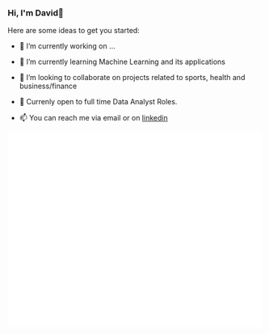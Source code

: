 ### Hi, I'm David👋

Here are some ideas to get you started:

- 🔭 I’m currently working on ...

- 🌱 I’m currently learning Machine Learning and its applications

- 👯 I’m looking to collaborate on projects related to sports, health and business/finance

- 💼 Currenly open to full time Data Analyst Roles.

- 📫 You can reach me via email or on [linkedin](https://www.linkedin.com/in/david-onwachukwu-265115190/)

![Metrics](/github-metrics.svg)

